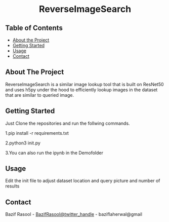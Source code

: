 

<!-- PROJECT LOGO -->
<br />


  <h1 align="center">ReverseImageSearch</h1>

 



<!-- TABLE OF CONTENTS -->
## Table of Contents

* [About the Project](#about-the-project)
* [Getting Started](#getting-started)
* [Usage](#usage)
* [Contact](#contact)



<!-- ABOUT THE PROJECT -->
## About The Project



ReverseImageSearch
is a similar image lookup tool that is built on ResNet50 and uses h5py under the hood to efficiently lookup images in the dataset that are similar to queried image.



<!-- GETTING STARTED -->
## Getting Started

Just Clone the repositories and run the follwing commands. 

1.pip install -r requirements.txt

2.python3 init.py

3.You can also run the ipynb in the Demofolder


<!-- USAGE EXAMPLES -->
## Usage

Edit the init file to adjust dataset location and query picture and number of results


<!-- CONTACT -->
## Contact

Bazif Rasool - [BazifRasool@twitter_handle](https://twitter.com/twitter_handle) - baziflaherwal@gmail

